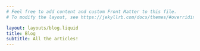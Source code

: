 ```yaml
---
# Feel free to add content and custom Front Matter to this file.
# To modify the layout, see https://jekyllrb.com/docs/themes/#overriding-theme-defaults

layout: layouts/blog.liquid
title: Blog
subtitle: All the articles!
---
```

